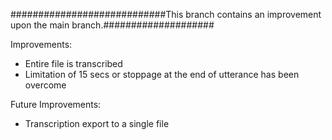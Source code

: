 ############################This branch contains an improvement upon the main branch.####################

Improvements:
* Entire file is transcribed
* Limitation of 15 secs or stoppage at the end of utterance has been overcome


Future Improvements:
* Transcription export to a single file
